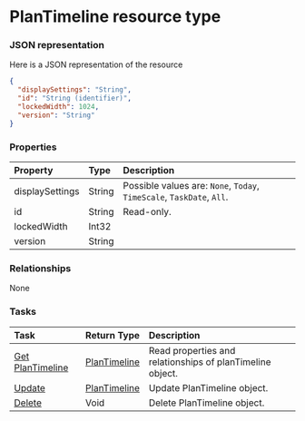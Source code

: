 # PlanTimeline resource type



### JSON representation

Here is a JSON representation of the resource

<!-- {
  "blockType": "resource",
  "optionalProperties": [

  ],
  "@odata.type": "microsoft.graph.PlanTimeline"
}-->

```json
{
  "displaySettings": "String",
  "id": "String (identifier)",
  "lockedWidth": 1024,
  "version": "String"
}

```
### Properties
| Property	   | Type	|Description|
|:---------------|:--------|:----------|
|displaySettings|String| Possible values are: `None`, `Today`, `TimeScale`, `TaskDate`, `All`.|
|id|String| Read-only.|
|lockedWidth|Int32||
|version|String||

### Relationships
None


### Tasks

| Task		   | Return Type	|Description|
|:---------------|:--------|:----------|
|[Get PlanTimeline](../api/plantimeline_get.md) | [PlanTimeline](plantimeline.md) |Read properties and relationships of planTimeline object.|
|[Update](../api/plantimeline_update.md) | [PlanTimeline](plantimeline.md)	|Update PlanTimeline object. |
|[Delete](../api/plantimeline_delete.md) | Void	|Delete PlanTimeline object. |

<!-- uuid: 0f6b8296-11f9-4505-acb0-0cc37f0a20e1
2015-10-14 23:39:39 UTC -->
<!-- {
  "type": "#page.annotation",
  "description": "PlanTimeline resource",
  "keywords": "",
  "section": "documentation",
  "tocPath": ""
}-->